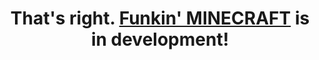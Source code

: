 # <p align ="center"> That's right. [Funkin' MINECRAFT](https://itz-miles.github.io/Funkin-MINECRAFT) is in development!</p>
